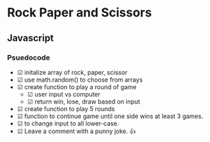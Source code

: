 # Rock Paper and Scissors
## Javascript

### Psuedocode
- &#x2611; initalize array of rock, paper, scissor
- &#x2611; use math.random() to choose from arrays
- &#x2611; create function to play a round of game
  - &#x2611; user input vs computer
  - &#x2611; return win, lose, draw based on input
- &#x2611; create function to play 5 rounds
- &#x2611; function to continue game until one side wins at least 3 games.
- &#x2611; to change input to all lower-case.
- &#x2611; Leave a comment with a punny joke. &#128077; 
